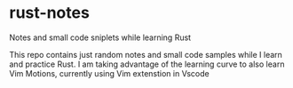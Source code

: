 # rust-notes
Notes and small code sniplets while learning Rust

This repo contains just random notes and small code samples while I learn and practice Rust. I am taking advantage of the learning curve to also learn Vim Motions, currently using Vim extenstion in Vscode